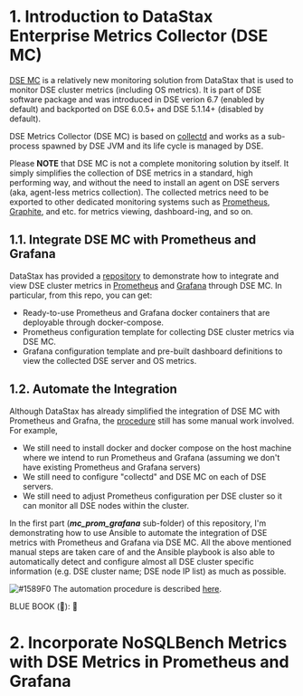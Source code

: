 # 1. Introduction to DataStax Enterprise Metrics Collector (DSE MC) 

[DSE MC](https://docs.datastax.com/en/monitoring/doc/monitoring/opsUseMetricsCollector.html) is a relatively new monitoring solution from DataStax that is used to monitor DSE cluster metrics (including OS metrics). It is part of DSE software package and was introduced in DSE verion 6.7 (enabled by default) and backported on DSE 6.0.5+ and DSE 5.1.14+ (disabled by default).

DSE Metrics Collector (DSE MC) is based on [collectd](https://collectd.org/) and works as a sub-process spawned by DSE JVM and its life cycle is managed by DSE.

Please **NOTE** that DSE MC is not a complete monitoring solution by itself. It simply simplifies the collection of DSE metrics in a standard, high performing way, and without the need to install an agent on DSE servers (aka, agent-less metrics collection). The collected metrics need to be exported to other dedicated  monitoring systems such as [Prometheus](https://prometheus.io/), [Graphite](https://graphiteapp.org/), and etc. for metrics viewing, dashboard-ing, and so on. 

## 1.1. Integrate DSE MC with Prometheus and Grafana

DataStax has provided a [repository](https://github.com/datastax/dse-metric-reporter-dashboards) to demonstrate how to integrate and view DSE cluster metrics in [Prometheus](https://prometheus.io/) and [Grafana](https://grafana.com/) through DSE MC. In particular, from this repo, you can get:
* Ready-to-use Prometheus and Grafana docker containers that are deployable through docker-compose.
* Prometheus configuration template for collecting DSE cluster metrics via DSE MC.
* Grafana configuration template and pre-built dashboard definitions to view the collected DSE server and OS metrics.

## 1.2. Automate the Integration

Although DataStax has already simplified the integration of DSE MC with Prometheus and Grafna, the [procedure](https://docs.datastax.com/en/monitoring/doc/monitoring/metricsCollector/mcExportMetricsDocker.html) still has some manual work involved. For example,
* We still need to install docker and docker compose on the host machine where we intend to run Prometheus and Grafana (assuming we don't have existing Prometheus and Grafana servers)
* We still need to configure "collectd" and DSE MC on each of DSE servers.
* We still need to adjust Prometheus configuration per DSE cluster so it can monitor all DSE nodes within the cluster.

In the first part (***mc_prom_grafana*** sub-folder) of this repository, I'm demonstrating how to use Ansible to automate the integration of DSE metrics with Prometheus and Grafana via DSE MC. All the above mentioned manual steps are taken care of and the Ansible playbook is also able to automatically detect and configure almost all DSE cluster specific information (e.g. DSE cluster name; DSE node IP list) as much as possible.

![#1589F0](https://via.placeholder.com/15/1589F0/000000?text=+) The  automation procedure is described [here](https://github.com/yabinmeng/dse_mc_nb/mc_prom_grafana/README.md).

BLUE BOOK (&#x1F4D8;): 📘


# 2. Incorporate NoSQLBench Metrics with DSE Metrics in Prometheus and Grafana

